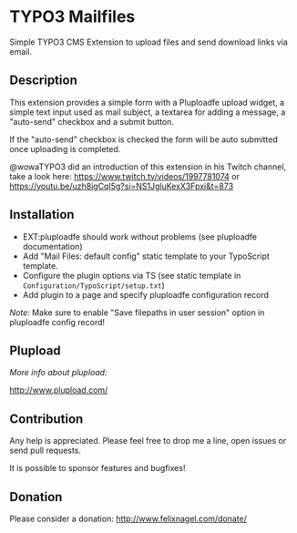 # TYPO3 Mailfiles

Simple TYPO3 CMS Extension to upload files and send download links via email.


## Description

This extension provides a simple form with a Pluploadfe upload widget, a simple text input
used as mail subject, a textarea for adding a message, a "auto-send" checkbox and a submit button.

If the "auto-send" checkbox is checked the form will be auto submitted once uploading is completed.

@wowaTYPO3 did an introduction of this extension in his Twitch channel, take a look here:
https://www.twitch.tv/videos/1997781074 or https://youtu.be/uzh8jgCqI5g?si=NS1JgluKexX3Fpxi&t=873

## Installation

* EXT:pluploadfe should work without problems (see pluploadfe documentation)
* Add "Mail Files: default config" static template to your TypoScript template.
* Configure the plugin options via TS (see static template in `Configuration/TypoScript/setup.txt`)
* Add plugin to a page and specify pluploadfe configuration record

_Note:_ Make sure to enable "Save filepaths in user session" option in pluploadfe config record!


## Plupload

_More info about plupload:_

http://www.plupload.com/


## Contribution

Any help is appreciated. Please feel free to drop me a line, open issues or send pull requests.

It is possible to sponsor features and bugfixes!


## Donation

Please consider a donation: http://www.felixnagel.com/donate/
